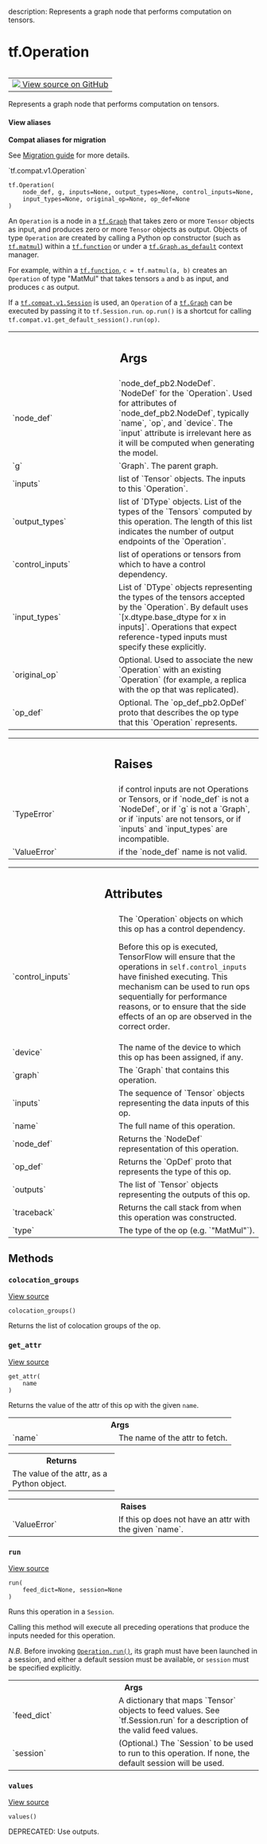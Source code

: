 description: Represents a graph node that performs computation on tensors.

<div itemscope itemtype="http://developers.google.com/ReferenceObject">
<meta itemprop="name" content="tf.Operation" />
<meta itemprop="path" content="Stable" />
<meta itemprop="property" content="__init__"/>
<meta itemprop="property" content="colocation_groups"/>
<meta itemprop="property" content="get_attr"/>
<meta itemprop="property" content="run"/>
<meta itemprop="property" content="values"/>
</div>

# tf.Operation

<!-- Insert buttons and diff -->

<table class="tfo-notebook-buttons tfo-api nocontent" align="left">
<td>
  <a target="_blank" href="https://github.com/tensorflow/tensorflow/blob/r2.4/tensorflow/python/framework/ops.py#L1862-L2596">
    <img src="https://www.tensorflow.org/images/GitHub-Mark-32px.png" />
    View source on GitHub
  </a>
</td>
</table>



Represents a graph node that performs computation on tensors.

<section class="expandable">
  <h4 class="showalways">View aliases</h4>
  <p>
<b>Compat aliases for migration</b>
<p>See
<a href="https://www.tensorflow.org/guide/migrate">Migration guide</a> for
more details.</p>
<p>`tf.compat.v1.Operation`</p>
</p>
</section>

<pre class="devsite-click-to-copy prettyprint lang-py tfo-signature-link">
<code>tf.Operation(
    node_def, g, inputs=None, output_types=None, control_inputs=None,
    input_types=None, original_op=None, op_def=None
)
</code></pre>



<!-- Placeholder for "Used in" -->

An `Operation` is a node in a <a href="../tf/Graph.md"><code>tf.Graph</code></a> that takes zero or more `Tensor`
objects as input, and produces zero or more `Tensor` objects as output.
Objects of type `Operation` are created by calling a Python op constructor
(such as <a href="../tf/linalg/matmul.md"><code>tf.matmul</code></a>) within a <a href="../tf/function.md"><code>tf.function</code></a> or under a <a href="../tf/Graph.md#as_default"><code>tf.Graph.as_default</code></a>
context manager.

For example, within a <a href="../tf/function.md"><code>tf.function</code></a>, `c = tf.matmul(a, b)` creates an
`Operation` of type "MatMul" that takes tensors `a` and `b` as input, and
produces `c` as output.

If a <a href="../tf/compat/v1/Session.md"><code>tf.compat.v1.Session</code></a> is used, an `Operation` of a <a href="../tf/Graph.md"><code>tf.Graph</code></a> can be
executed by passing it to `tf.Session.run`. `op.run()` is a shortcut for
calling `tf.compat.v1.get_default_session().run(op)`.

<!-- Tabular view -->
 <table class="responsive fixed orange">
<colgroup><col width="214px"><col></colgroup>
<tr><th colspan="2"><h2 class="add-link">Args</h2></th></tr>

<tr>
<td>
`node_def`
</td>
<td>
`node_def_pb2.NodeDef`.  `NodeDef` for the `Operation`. Used for
attributes of `node_def_pb2.NodeDef`, typically `name`, `op`, and
`device`.  The `input` attribute is irrelevant here as it will be
computed when generating the model.
</td>
</tr><tr>
<td>
`g`
</td>
<td>
`Graph`. The parent graph.
</td>
</tr><tr>
<td>
`inputs`
</td>
<td>
list of `Tensor` objects. The inputs to this `Operation`.
</td>
</tr><tr>
<td>
`output_types`
</td>
<td>
list of `DType` objects.  List of the types of the `Tensors`
computed by this operation.  The length of this list indicates the
number of output endpoints of the `Operation`.
</td>
</tr><tr>
<td>
`control_inputs`
</td>
<td>
list of operations or tensors from which to have a control
dependency.
</td>
</tr><tr>
<td>
`input_types`
</td>
<td>
List of `DType` objects representing the types of the tensors
accepted by the `Operation`.  By default uses `[x.dtype.base_dtype for x
in inputs]`.  Operations that expect reference-typed inputs must specify
these explicitly.
</td>
</tr><tr>
<td>
`original_op`
</td>
<td>
Optional. Used to associate the new `Operation` with an
existing `Operation` (for example, a replica with the op that was
replicated).
</td>
</tr><tr>
<td>
`op_def`
</td>
<td>
Optional. The `op_def_pb2.OpDef` proto that describes the op type
that this `Operation` represents.
</td>
</tr>
</table>



<!-- Tabular view -->
 <table class="responsive fixed orange">
<colgroup><col width="214px"><col></colgroup>
<tr><th colspan="2"><h2 class="add-link">Raises</h2></th></tr>

<tr>
<td>
`TypeError`
</td>
<td>
if control inputs are not Operations or Tensors,
or if `node_def` is not a `NodeDef`,
or if `g` is not a `Graph`,
or if `inputs` are not tensors,
or if `inputs` and `input_types` are incompatible.
</td>
</tr><tr>
<td>
`ValueError`
</td>
<td>
if the `node_def` name is not valid.
</td>
</tr>
</table>





<!-- Tabular view -->
 <table class="responsive fixed orange">
<colgroup><col width="214px"><col></colgroup>
<tr><th colspan="2"><h2 class="add-link">Attributes</h2></th></tr>

<tr>
<td>
`control_inputs`
</td>
<td>
The `Operation` objects on which this op has a control dependency.

Before this op is executed, TensorFlow will ensure that the
operations in `self.control_inputs` have finished executing. This
mechanism can be used to run ops sequentially for performance
reasons, or to ensure that the side effects of an op are observed
in the correct order.
</td>
</tr><tr>
<td>
`device`
</td>
<td>
The name of the device to which this op has been assigned, if any.
</td>
</tr><tr>
<td>
`graph`
</td>
<td>
The `Graph` that contains this operation.
</td>
</tr><tr>
<td>
`inputs`
</td>
<td>
The sequence of `Tensor` objects representing the data inputs of this op.
</td>
</tr><tr>
<td>
`name`
</td>
<td>
The full name of this operation.
</td>
</tr><tr>
<td>
`node_def`
</td>
<td>
Returns the `NodeDef` representation of this operation.
</td>
</tr><tr>
<td>
`op_def`
</td>
<td>
Returns the `OpDef` proto that represents the type of this op.
</td>
</tr><tr>
<td>
`outputs`
</td>
<td>
The list of `Tensor` objects representing the outputs of this op.
</td>
</tr><tr>
<td>
`traceback`
</td>
<td>
Returns the call stack from when this operation was constructed.
</td>
</tr><tr>
<td>
`type`
</td>
<td>
The type of the op (e.g. `"MatMul"`).
</td>
</tr>
</table>



## Methods

<h3 id="colocation_groups"><code>colocation_groups</code></h3>

<a target="_blank" href="https://github.com/tensorflow/tensorflow/blob/r2.4/tensorflow/python/framework/ops.py#L2054-L2071">View source</a>

<pre class="devsite-click-to-copy prettyprint lang-py tfo-signature-link">
<code>colocation_groups()
</code></pre>

Returns the list of colocation groups of the op.


<h3 id="get_attr"><code>get_attr</code></h3>

<a target="_blank" href="https://github.com/tensorflow/tensorflow/blob/r2.4/tensorflow/python/framework/ops.py#L2516-L2553">View source</a>

<pre class="devsite-click-to-copy prettyprint lang-py tfo-signature-link">
<code>get_attr(
    name
)
</code></pre>

Returns the value of the attr of this op with the given `name`.


<!-- Tabular view -->
 <table class="responsive fixed orange">
<colgroup><col width="214px"><col></colgroup>
<tr><th colspan="2">Args</th></tr>

<tr>
<td>
`name`
</td>
<td>
The name of the attr to fetch.
</td>
</tr>
</table>



<!-- Tabular view -->
 <table class="responsive fixed orange">
<colgroup><col width="214px"><col></colgroup>
<tr><th colspan="2">Returns</th></tr>
<tr class="alt">
<td colspan="2">
The value of the attr, as a Python object.
</td>
</tr>

</table>



<!-- Tabular view -->
 <table class="responsive fixed orange">
<colgroup><col width="214px"><col></colgroup>
<tr><th colspan="2">Raises</th></tr>

<tr>
<td>
`ValueError`
</td>
<td>
If this op does not have an attr with the given `name`.
</td>
</tr>
</table>



<h3 id="run"><code>run</code></h3>

<a target="_blank" href="https://github.com/tensorflow/tensorflow/blob/r2.4/tensorflow/python/framework/ops.py#L2580-L2596">View source</a>

<pre class="devsite-click-to-copy prettyprint lang-py tfo-signature-link">
<code>run(
    feed_dict=None, session=None
)
</code></pre>

Runs this operation in a `Session`.

Calling this method will execute all preceding operations that
produce the inputs needed for this operation.

*N.B.* Before invoking <a href="../tf/Operation.md#run"><code>Operation.run()</code></a>, its graph must have been
launched in a session, and either a default session must be
available, or `session` must be specified explicitly.

<!-- Tabular view -->
 <table class="responsive fixed orange">
<colgroup><col width="214px"><col></colgroup>
<tr><th colspan="2">Args</th></tr>

<tr>
<td>
`feed_dict`
</td>
<td>
A dictionary that maps `Tensor` objects to feed values. See
`tf.Session.run` for a description of the valid feed values.
</td>
</tr><tr>
<td>
`session`
</td>
<td>
(Optional.) The `Session` to be used to run to this operation. If
none, the default session will be used.
</td>
</tr>
</table>



<h3 id="values"><code>values</code></h3>

<a target="_blank" href="https://github.com/tensorflow/tensorflow/blob/r2.4/tensorflow/python/framework/ops.py#L2073-L2075">View source</a>

<pre class="devsite-click-to-copy prettyprint lang-py tfo-signature-link">
<code>values()
</code></pre>

DEPRECATED: Use outputs.




